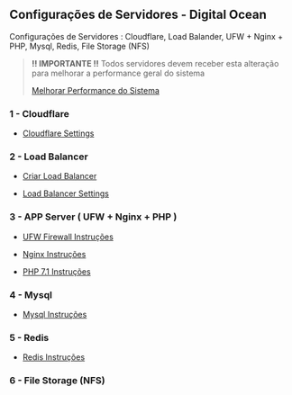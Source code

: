 ## Configurações de Servidores - Digital Ocean
Configurações de Servidores : Cloudflare, Load Balander, UFW + Nginx + PHP, Mysql,  Redis, File Storage (NFS)

>
> <b> !! IMPORTANTE !!</b>
> Todos servidores devem receber esta alteração para melhorar a performance geral do sistema
> 
> [Melhorar Performance do Sistema](sysctl.conf.md)
>



### 1 - Cloudflare

- [Cloudflare Settings](cloudflare/config.md)



### 2 - Load Balancer

- [Criar Load Balancer](https://cloud.digitalocean.com/networking/load_balancers)

- [Load Balancer Settings](load-balancer/config.md)



### 3 - APP Server ( UFW + Nginx + PHP )

- [UFW Firewall Instruções](app-server/ufw/installation.md)

- [Nginx Instruções](app-server/nginx/installation.md)

- [PHP 7.1 Instruções](app-server/php7-1/installation.md)



### 4 - Mysql

- [Mysql Instruções](mysql/installation.md)



### 5 - Redis

- [Redis Instruções](redis/installation.md)



### 6 - File Storage (NFS)